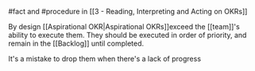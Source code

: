 #fact and #procedure in [[3 - Reading, Interpreting and Acting on OKRs]]

By design [[Aspirational OKR|Aspirational OKRs]]exceed the [[team]]'s ability to execute them. They should be executed in order of priority, and remain in the [[Backlog]] until completed.

It's a mistake to drop them when there's a lack of progress
